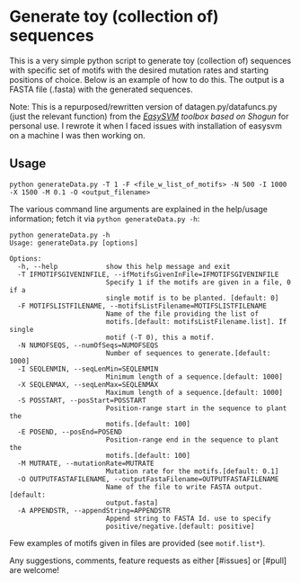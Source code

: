 # Generate toy (collection of) sequences

This is a very simple python script to generate toy (collection of) sequences with specific set of motifs with the desired mutation rates and starting positions of choice. Below is an example of how to do this. The output is a FASTA file (.fasta) with the generated sequences.

Note: This is a repurposed/rewritten version of datagen.py/datafuncs.py (just the relevant function) from the _[EasySVM](https://github.com/ratschlab/easysvm) toolbox based on Shogun_ for personal use. I rewrote it when I faced issues with installation of easysvm on a machine I was then working on.


## Usage
```
python generateData.py -T 1 -F <file_w_list_of_motifs> -N 500 -I 1000 -X 1500 -M 0.1 -O <output_filename>
```

The various command line arguments are explained in the help/usage information; fetch it via `python generateData.py -h`:

```
python generateData.py -h
Usage: generateData.py [options]

Options:
  -h, --help            show this help message and exit
  -T IFMOTIFSGIVENINFILE, --ifMotifsGivenInFile=IFMOTIFSGIVENINFILE
                        Specify 1 if the motifs are given in a file, 0 if a
                        single motif is to be planted. [default: 0]
  -F MOTIFSLISTFILENAME, --motifsListFilename=MOTIFSLISTFILENAME
                        Name of the file providing the list of
                        motifs.[default: motifsListFilename.list]. If single
                        motif (-T 0), this a motif.
  -N NUMOFSEQS, --numOfSeqs=NUMOFSEQS
                        Number of sequences to generate.[default: 1000]
  -I SEQLENMIN, --seqLenMin=SEQLENMIN
                        Minimum length of a sequence.[default: 1000]
  -X SEQLENMAX, --seqLenMax=SEQLENMAX
                        Maximum length of a sequence.[default: 1000]
  -S POSSTART, --posStart=POSSTART
                        Position-range start in the sequence to plant the
                        motifs.[default: 100]
  -E POSEND, --posEnd=POSEND
                        Position-range end in the sequence to plant the
                        motifs.[default: 100]
  -M MUTRATE, --mutationRate=MUTRATE
                        Mutation rate for the motifs.[default: 0.1]
  -O OUTPUTFASTAFILENAME, --outputFastaFilename=OUTPUTFASTAFILENAME
                        Name of the file to write FASTA output.[default:
                        output.fasta]
  -A APPENDSTR, --appendString=APPENDSTR
                        Append string to FASTA Id. use to specify
                        positive/negative.[default: positive]

```

Few examples of motifs given in files are provided (see `motif.list*`).


Any suggestions, comments, feature requests as either [#issues] or [#pull] are welcome!

